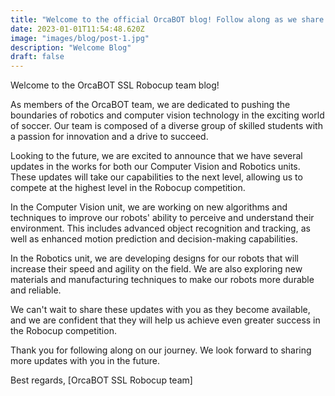 ```yaml
---
title: "Welcome to the official OrcaBOT blog! Follow along as we share updates on our team's research and development efforts, tournament results, and more. Stay up-to-date with all the latest news from the cutting-edge robotics and computer vision team, OrcaBOT."
date: 2023-01-01T11:54:48.620Z
image: "images/blog/post-1.jpg"
description: "Welcome Blog"
draft: false
---
```


Welcome to the OrcaBOT SSL Robocup team blog!

As members of the OrcaBOT team, we are dedicated to pushing the boundaries of robotics and computer vision technology in the exciting world of soccer. Our team is composed of a diverse group of skilled students with a passion for innovation and a drive to succeed.

Looking to the future, we are excited to announce that we have several updates in the works for both our Computer Vision and Robotics units. These updates will take our capabilities to the next level, allowing us to compete at the highest level in the Robocup competition.

In the Computer Vision unit, we are working on new algorithms and techniques to improve our robots' ability to perceive and understand their environment. This includes advanced object recognition and tracking, as well as enhanced motion prediction and decision-making capabilities.

In the Robotics unit, we are developing designs for our robots that will increase their speed and agility on the field. We are also exploring new materials and manufacturing techniques to make our robots more durable and reliable.

We can't wait to share these updates with you as they become available, and we are confident that they will help us achieve even greater success in the Robocup competition.

Thank you for following along on our journey. We look forward to sharing more updates with you in the future.

Best regards,
[OrcaBOT SSL Robocup team]

